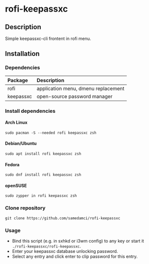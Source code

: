# rofi-keepassxc

## Description
Simple keepassxc-cli frontent in rofi menu.

## Installation
### Dependencies
Package | Description
:--- | :---
rofi | application menu, dmenu replacement
keepassxc | open-source password manager

### Install dependencies
#### Arch Linux
```
sudo pacman -S --needed rofi keepassxc zsh
```
#### Debian/Ubuntu
```
sudo apt install rofi keepassxc zsh
```
#### Fedora
```
sudo dnf install rofi keepassxc zsh
```
#### openSUSE
```
sudo zypper in rofi keepassxc zsh
```
### Clone repository
```
git clone https://github.com/samedamci/rofi-keepassxc
```
### Usage
* Bind this script (e.g. in sxhkd or i3wm config) to any key or start it `./rofi-keepassxc/rofi-keepassxc`.
* Enter your keepassxc database unlocking password.
* Select any entry and click enter to clip password for this entry.
